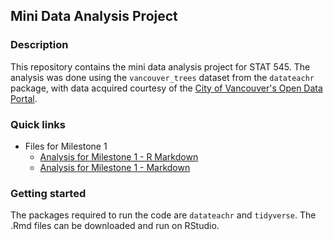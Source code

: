 ## Mini Data Analysis Project

### Description

This repository contains the mini data analysis project for STAT 545. The analysis was done using the `vancouver_trees` dataset from the `datateachr` package, with data acquired courtesy of the [City of Vancouver's Open Data Portal](#0).

### Quick links

-   Files for Milestone 1
    -   [Analysis for Milestone 1 - R Markdown](https://github.com/stat545ubc-2023/mda-eullyao/blob/main/MIlestone%201/mini-project-1.Rmd)
    -   [Analysis for Milestone 1 - Markdown](https://github.com/stat545ubc-2023/mda-eullyao/blob/main/MIlestone%201/mini-project-1.md)

### Getting started

The packages required to run the code are `datateachr` and `tidyverse`. The .Rmd files can be downloaded and run on RStudio.
